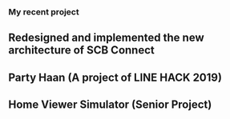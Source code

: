 ### My recent project

## Redesigned and implemented the new architecture of SCB Connect

## Party Haan (A project of LINE HACK 2019)

## Home Viewer Simulator (Senior Project)
